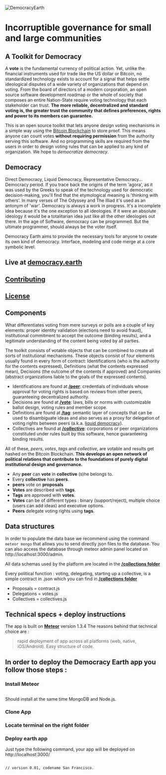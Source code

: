![DemocracyEarth](https://dl.dropboxusercontent.com/u/801018/democracy-earth-logo.png)

# Incorruptible governance for small and large communities

## A Toolkit for Democracy

A **vote** is the fundamental currency of political action. Yet, unlike the financial instruments used for trade like the US dollar or Bitcoin, no standardized technology exists to account for a signal that helps settle ideological disputes of a wide variety of organizations that depend on voting. From the board of directors of a modern corporation, an open source software development roadmap or the whole of society that composes an entire Nation-State require voting technology that each stakeholder can trust. **The more reliable, decentralized and standard voting is, the greater trust the community that defines preferences, rights and power to its members can guarantee.**

This is an open source toolkit that lets anyone design voting mechanisms in a simple way using the [Bitcoin Blockchain](http://bitcoin.it) to store proof. This means anyone can count votes **without requiring permission** from the authority serving this software. And no programming skills are required from the users in order to design voting rules that can be applied to any kind of organization. We hope to *democratize democracy*.  

## Democracy
Direct Democracy, Liquid Democracy, Representative Democracy... Democracy period. If you trace back the origins of the term 'agora', as it was used by the Greeks to speak of the technology used for democratic decision-making, you'll find that the etymological meaning is 'thinking with others'. In many verses of The Odyssey and The Illiad it's used as an antonym of 'war'. Democracy is always a work in progress. It's a incomplete idea because it's the one exception to all ideologies. If it were an absolute ideology it would be a totalitarian idea just like all the other ideologies out there. In the age of Software, democracy can be programmed. But the ultimate programmer, should always be the voter itself.

Democracy Earth aims to provide the necessary tools for anyone to  create its own kind of democracy. Interface, modeling and code merge at a core symbolic level.

## Live at [democracy.earth](http://democracy.earth)

## [Contributing](CONTRIBUTING.md)

## [License](LICENSE.md)

## Components
What differentiates voting from mere surveys or polls are a couple of key elements: proper identity validation (elections need to avoid fraud), institutional commitment to accept the outcome (binding results), and a legitimate understanding of the content being voted by all parties.

The toolkit consists of votable objects that can be combined to create all sorts of institutional mechanisms. These objects consist of four elements usually found in every form of contract: Identifications (who is the authority for the contents expressed), Definitions (what the contents expressed mean), Decisions (the outcome of the contents if approved) and Companies (abstract organizations liable to the goals of the expressed contents).

* Identifications are found at **[/peer](http://democracy.earth)**: credentials of individuals whose approval for voting rights is based on reviews from other peers, guaranteeing decentralized authority.
* Decisions are found at **[/vote](http://democracy.earth)**: laws, bills or norms with customizable ballot design, voting rules and member scope.
* Definitions are found at  **[/tag](http://democracy.earth)**: semantic layer of concepts that can be used to disambiguate ideas and also serves as a proxy for delegation of voting rights between peers (a.k.a. [liquid democracy](https://en.wikipedia.org/wiki/Delegative_democracy)).
* Collectives are found at **[/collective](http://democracy.earth)**: corporations or peer organizations constituted under rules built by this software, hence guaranteeing binding results.

All of these, *peers*, *votes*, *tags* and *collective*, are votable and results get hashed on the Bitcoin Blockchain. **This develops an open network of political relations that contribute to the foundations of purely digital institutional design and governance.**

* Any **peer** can **vote** in **collective** (s)he belongs to.
* Every **collective** has **peers**.
* **peers** vote on **proposals**
* **Votes** are described with **tags**.
* **Tags** are approved with **votes**.
* **Votes** can be of different types : binary (support/reject), multiple choice (users can add ideas) and executive options.
* **Peers** delegate voting rights using **tags**.

## Data structures
In order to populate the data base we recommend using the command ``meteor mongo`` that allows you to send directly json files to the database. You can also access the database through meteor admin panel located on http://localhost:3000/admin.

All data schemas used by the platform are located in the  **[/collections folder](https://github.com/DemocracyEarth/earth/tree/master/collections)**

Every political function : voting, delegating, starting up a collective, is a simple contract in .json which you can find in **[/collections folder](https://github.com/DemocracyEarth/earth/tree/master/collections)**

* Proposals = contract.js
* Delegations = votes.js
* Collectives = collectives.js

## Technical specs + deploy instructions
The app is built on **[Meteor](https://www.meteor.com/)** version 1.3.4
The reasons behind that technical choice are :
> rapid deployment of app across all platforms (web, native, iOS/Android).
> Easy structure of code.

## In order to deploy the Democracy Earth app you follow those steps :

### Install Meteor
```curl https://install.meteor.com/ | sh
```
Should install at the same time MongoDB and Node.js.

### Clone App
### Locate terminal on the right folder
### Deploy earth app
Just type the following command, your app will be deployed on http://localhost:3000/
```meteor --settings=config/development/settings.json
```




``// version 0.01, codename San Francisco.``
